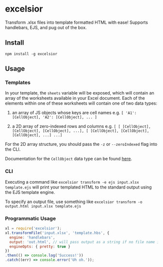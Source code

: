# excelsior

Transform .xlsx files into template formatted HTML with ease! Supports handlebars, EJS, and pug out of the box.

## Install

`npm install -g excelsior`

## Usage

### Templates

In your template, the `sheets` variable will be exposed, which will contain an array of the worksheets available in your Excel document. Each of the elements within one of these worksheets will contain one of two data types:

1. an array of JS objects whose keys are cell names e.g. `[ 'A1': [CellObject], 'A2': [CellObject], ... ]`

2. a 2D array of zero-indexed rows and columns e.g. `[ [ [CellObject], [CellObject], [CellObject], ...], [ [CellObject], [CellObject], [CellObject], ...] ...]`

For the 2D array structure, you should pass the `-z` or `--zeroIndexed` flag into the CLI.

Documentation for the `CellObject` data type can be found [here](https://docs.sheetjs.com/#cell-object).

### CLI

Executing a command like `excelsior transform -e ejs input.xlsx template.ejs` will print your templated HTML to the standard output using the EJS template engine.

To specify an output file, use something like `excelsior transform -o output.html input.xlsx template.ejs`

### Programmatic Usage

```js
xl = require('excelsior');
xl.transformFile('input.xlsx', 'template.hbs', {
  engine: 'handlebars',
  output: 'out.html', // will pass output as a string if no file name is specified and promise is resolved
  engineOpts: { pretty: true }
})
.then(() => console.log('Success!'))
.catch((err) => console.error('Uh oh.'));
```
